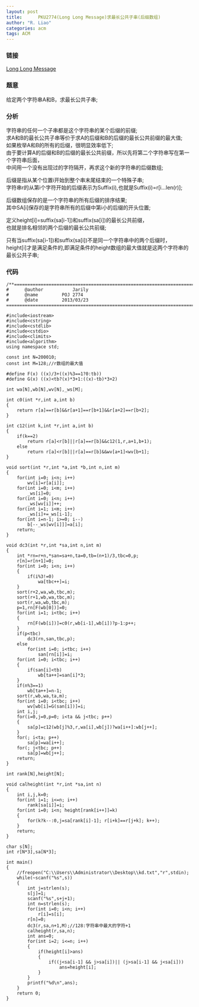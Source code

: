 ```yaml
---
layout: post
title:      PKU2774(Long Long Message)求最长公共子串(后缀数组)
author: "R. Liao" 
categories: acm
tags: ACM
---
```


### 链接  
[Long Long Message](http://poj.org/problem?id=2774)

### 题意         
给定两个字符串A和B，求最长公共子串;

### 分析      
字符串的任何一个子串都是这个字符串的某个后缀的前缀;  
求A和B的最长公共子串等价于求A的后缀和B的后缀的最长公共前缀的最大值;  
如果枚举A和B的所有的后缀，很明显效率低下;  
由于要计算A的后缀和B的后缀的最长公共前缀，所以先将第二个字符串写在第一个字符串后面，  
中间用一个没有出现过的字符隔开，再求这个新的字符串的后缀数组;

后缀是指从某个位置i开始到整个串末尾结束的一个特殊子串;  
字符串r的从第i个字符开始的后缀表示为Suffix(i),也就是Suffix(i)=r[i...len(r)];

后缀数组保存的是一个字符串的所有后缀的排序结果;  
其中SA[i]保存的是字符串所有的后缀中第i小的后缀的开头位置;

定义height[i]=suffix(sa[i-1])和suffix(sa[i])的最长公共前缀，  
也就是排名相邻的两个后缀的最长公共前缀;

只有当suffix(sa[i-1])和suffix(sa[i])不是同一个字符串中的两个后缀时，  
height[i]才是满足条件的,即满足条件的height数组的最大值就是这两个字符串的最长公共子串;

### 代码    

```
/**============================================================================
#	   @author	         Jarily
#	   @name		 POJ 2774
#	   @date		 2013/03/23
============================================================================**/

#include<iostream>
#include<cstring>
#include<cstdlib>
#include<cstdio>
#include<climits>
#include<algorithm>
using namespace std;

const int N=200010;
const int M=128;//r数组的最大值

#define F(x) ((x)/3+((x)%3==1?0:tb))
#define G(x) ((x)<tb?(x)*3+1:((x)-tb)*3+2)

int wa[N],wb[N],wv[N],_ws[M];

int c0(int *r,int a,int b)
{
    return r[a]==r[b]&&r[a+1]==r[b+1]&&r[a+2]==r[b+2];
}

int c12(int k,int *r,int a,int b)
{
    if(k==2)
        return r[a]<r[b]||r[a]==r[b]&&c12(1,r,a+1,b+1);
    else
        return r[a]<r[b]||r[a]==r[b]&&wv[a+1]<wv[b+1];
}

void sort(int *r,int *a,int *b,int n,int m)
{
    for(int i=0; i<n; i++)
        wv[i]=r[a[i]];
    for(int i=0; i<m; i++)
        _ws[i]=0;
    for(int i=0; i<n; i++)
        _ws[wv[i]]++;
    for(int i=1; i<m; i++)
        _ws[i]+=_ws[i-1];
    for(int i=n-1; i>=0; i--)
        b[--_ws[wv[i]]]=a[i];
    return;
}

void dc3(int *r,int *sa,int n,int m)
{
    int *rn=r+n,*san=sa+n,ta=0,tb=(n+1)/3,tbc=0,p;
    r[n]=r[n+1]=0;
    for(int i=0; i<n; i++)
    {
        if(i%3!=0)
            wa[tbc++]=i;
    }
    sort(r+2,wa,wb,tbc,m);
    sort(r+1,wb,wa,tbc,m);
    sort(r,wa,wb,tbc,m);
    p=1,rn[F(wb[0])]=0;
    for(int i=1; i<tbc; i++)
    {
        rn[F(wb[i])]=c0(r,wb[i-1],wb[i])?p-1:p++;
    }
    if(p<tbc)
        dc3(rn,san,tbc,p);
    else
        for(int i=0; i<tbc; i++)
            san[rn[i]]=i;
    for(int i=0; i<tbc; i++)
    {
        if(san[i]<tb)
            wb[ta++]=san[i]*3;
    }
    if(n%3==1)
        wb[ta++]=n-1;
    sort(r,wb,wa,ta,m);
    for(int i=0; i<tbc; i++)
        wv[wb[i]=G(san[i])]=i;
    int i,j;
    for(i=0,j=0,p=0; i<ta && j<tbc; p++)
    {
        sa[p]=c12(wb[j]%3,r,wa[i],wb[j])?wa[i++]:wb[j++];
    }
    for(; i<ta; p++)
        sa[p]=wa[i++];
    for(; j<tbc; p++)
        sa[p]=wb[j++];
    return;
}

int rank[N],height[N];

void calheight(int *r,int *sa,int n)
{
    int i,j,k=0;
    for(int i=1; i<=n; i++)
        rank[sa[i]]=i;
    for(int i=0; i<n; height[rank[i++]]=k)
    {
        for(k?k--:0,j=sa[rank[i]-1]; r[i+k]==r[j+k]; k++);
    }
    return;
}

char s[N];
int r[N*3],sa[N*3];

int main()
{
    //freopen("C:\\Users\\Administrator\\Desktop\\kd.txt","r",stdin);
    while(~scanf("%s",s))
    {
        int j=strlen(s);
        s[j]=1;
        scanf("%s",s+j+1);
        int n=strlen(s);
        for(int i=0; i<n; i++)
            r[i]=s[i];
        r[n]=0;
        dc3(r,sa,n+1,M);//128:字符串中最大的字符+1
        calheight(r,sa,n);
        int ans=0;
        for(int i=2; i<=n; i++)
        {
            if(height[i]>ans)
            {
                if((j<sa[i-1] && j>sa[i])|| (j>sa[i-1] && j<sa[i]))
                    ans=height[i];
            }
        }
        printf("%d\n",ans);
    }
    return 0;
}


```